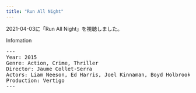 ```yaml
---
title: "Run All Night"
---
```

2021-04-03に「Run All Night」を視聴しました。

Infomation
<pre>
---
Year: 2015
Genre: Action, Crime, Thriller
Director: Jaume Collet-Serra
Actors: Liam Neeson, Ed Harris, Joel Kinnaman, Boyd Holbrook
Production: Vertigo
---
</pre>